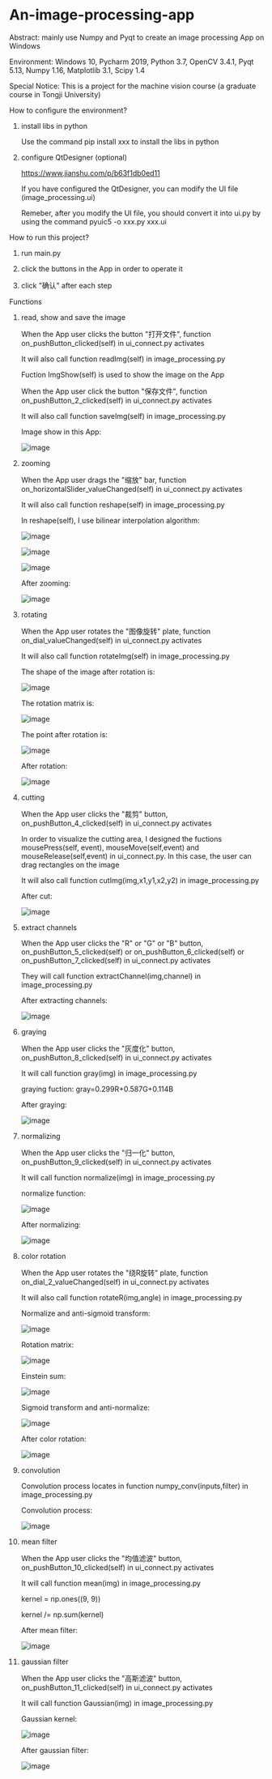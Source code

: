 # An-image-processing-app
Abstract: mainly use Numpy and Pyqt to create an image processing App on Windows

Environment: Windows 10, Pycharm 2019, Python 3.7, OpenCV 3.4.1, Pyqt 5.13, Numpy 1.16, Matplotlib 3.1, Scipy 1.4

Special Notice: This is a project for the machine vision course (a graduate course in Tongji University)

How to configure the environment?

1. install libs in python

    Use the command pip install xxx to install the libs in python
    
2. configure QtDesigner (optional)
    
    https://www.jianshu.com/p/b63f1db0ed11
    
    If you have configured the QtDesigner, you can modify the UI file (image_processing.ui)
    
    Remeber, after you modify the UI file, you should convert it into ui.py by using the command pyuic5 -o xxx.py xxx.ui

How to run this project?

1. run main.py

2. click the buttons in the App in order to operate it

3. click "确认" after each step

Functions

1. read, show and save the image

    When the App user clicks the button "打开文件", function on_pushButton_clicked(self) in ui_connect.py activates
    
    It will also call function readImg(self) in image_processing.py
    
    Fuction ImgShow(self) is used to show the image on the App
    
    When the App user click the button "保存文件", function on_pushButton_2_clicked(self) in ui_connect.py activates
    
    It will also call function saveImg(self) in image_processing.py
    
    Image show in this App:
    
    ![image](https://github.com/zhongzebin/An-image-processing-app/blob/master/images%20for%20readme/org.png)
    
2. zooming
    
    When the App user drags the "缩放" bar, function on_horizontalSlider_valueChanged(self) in ui_connect.py activates
    
    It will also call function reshape(self) in image_processing.py
    
    In reshape(self), I use bilinear interpolation algorithm:
    
    ![image](https://github.com/zhongzebin/An-image-processing-app/blob/master/images%20for%20readme/function1.PNG)
    
    ![image](https://github.com/zhongzebin/An-image-processing-app/blob/master/images%20for%20readme/function2.PNG)
    
    ![image](https://github.com/zhongzebin/An-image-processing-app/blob/master/images%20for%20readme/bilinear%20interpolation.png)
    
    After zooming:
    
    ![image](https://github.com/zhongzebin/An-image-processing-app/blob/master/images%20for%20readme/zoom.png)
    
2. rotating

    When the App user rotates the "图像旋转" plate, function on_dial_valueChanged(self) in ui_connect.py activates
    
    It will also call function rotateImg(self) in image_processing.py
    
    The shape of the image after rotation is:
    
    ![image](https://github.com/zhongzebin/An-image-processing-app/blob/master/images%20for%20readme/function3.PNG)
    
    The rotation matrix is:
    
    ![image](https://github.com/zhongzebin/An-image-processing-app/blob/master/images%20for%20readme/function4.PNG)
    
    The point after rotation is:
    
    ![image](https://github.com/zhongzebin/An-image-processing-app/blob/master/images%20for%20readme/function5.PNG)
    
    After rotation:
    
    ![image](https://github.com/zhongzebin/An-image-processing-app/blob/master/images%20for%20readme/rotation.png)
    
3. cutting

    When the App user clicks the "裁剪" button, on_pushButton_4_clicked(self) in ui_connect.py activates
    
    In order to visualize the cutting area, I designed the fuctions mousePress(self, event), mouseMove(self,event) and mouseRelease(self,event) in ui_connect.py. In this case, the user can drag rectangles on the image

    It will also call function cutImg(img,x1,y1,x2,y2) in image_processing.py
    
    After cut:
    
    ![image](https://github.com/zhongzebin/An-image-processing-app/blob/master/images%20for%20readme/cut.png)
    
4. extract channels

    When the App user clicks the "R" or "G" or "B" button, on_pushButton_5_clicked(self) or on_pushButton_6_clicked(self) or on_pushButton_7_clicked(self) in ui_connect.py activates
    
    They will call function extractChannel(img,channel) in image_processing.py
    
    After extracting channels:
    
    ![image](https://github.com/zhongzebin/An-image-processing-app/blob/master/images%20for%20readme/channel.png)
    
5. graying

     When the App user clicks the "灰度化" button, on_pushButton_8_clicked(self) in ui_connect.py activates
     
     It will call function gray(img) in image_processing.py
     
     graying fuction: gray=0.299R+0.587G+0.114B
     
     After graying:
     
     ![image](https://github.com/zhongzebin/An-image-processing-app/blob/master/images%20for%20readme/gray.png)
     
 6. normalizing
 
    When the App user clicks the "归一化" button, on_pushButton_9_clicked(self) in ui_connect.py activates
    
    It will call function normalize(img) in image_processing.py
    
    normalize function:
    
    ![image](https://github.com/zhongzebin/An-image-processing-app/blob/master/images%20for%20readme/function6.PNG)
    
    After normalizing:
    
    ![image](https://github.com/zhongzebin/An-image-processing-app/blob/master/images%20for%20readme/normalize.png)
    
7. color rotation

    When the App user rotates the "绕R旋转" plate, function on_dial_2_valueChanged(self) in ui_connect.py activates
    
    It will also call function rotateR(img,angle) in image_processing.py
    
    Normalize and anti-sigmoid transform:
    
    ![image](https://github.com/zhongzebin/An-image-processing-app/blob/master/images%20for%20readme/function7.PNG)
    
    Rotation matrix:
    
    ![image](https://github.com/zhongzebin/An-image-processing-app/blob/master/images%20for%20readme/function8.PNG)
    
    Einstein sum:
    
    ![image](https://github.com/zhongzebin/An-image-processing-app/blob/master/images%20for%20readme/function9.PNG)
    
    Sigmoid transform and anti-normalize:
    
    ![image](https://github.com/zhongzebin/An-image-processing-app/blob/master/images%20for%20readme/function10.PNG)
    
    After color rotation:
    
    ![image](https://github.com/zhongzebin/An-image-processing-app/blob/master/images%20for%20readme/color%20rotation.png)
    
8. convolution

    Convolution process locates in function numpy_conv(inputs,filter) in image_processing.py
    
    Convolution process:
    
    ![image](https://github.com/zhongzebin/An-image-processing-app/blob/master/images%20for%20readme/convolution.png)
    
9. mean filter

    When the App user clicks the "均值滤波" button, on_pushButton_10_clicked(self) in ui_connect.py activates
    
    It will call function mean(img) in image_processing.py
    
    kernel = np.ones((9, 9))
    
    kernel /= np.sum(kernel)
    
    After mean filter:
    
    ![image](https://github.com/zhongzebin/An-image-processing-app/blob/master/images%20for%20readme/mean%20filter.png)
    
10. gaussian filter

    When the App user clicks the "高斯滤波" button, on_pushButton_11_clicked(self) in ui_connect.py activates
    
    It will call function Gaussian(img) in image_processing.py
    
    Gaussian kernel:
    
    ![image](https://github.com/zhongzebin/An-image-processing-app/blob/master/images%20for%20readme/function11.JPG)
    
    After gaussian filter:
    
    ![image](https://github.com/zhongzebin/An-image-processing-app/blob/master/images%20for%20readme/Gaussian%20filter.png)
